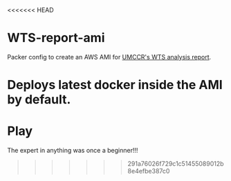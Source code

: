 <<<<<<< HEAD
# WTS-report-ami

Packer config to create an AWS AMI for [UMCCR's WTS analysis report](https://github.com/umccr/RNAseq-Analysis-Report).

Deploys latest docker inside the AMI by default.
=======
# Play
The expert in anything was once a beginner!!!
>>>>>>> 291a76026f729c1c51455089012b8e4efbe387c0
